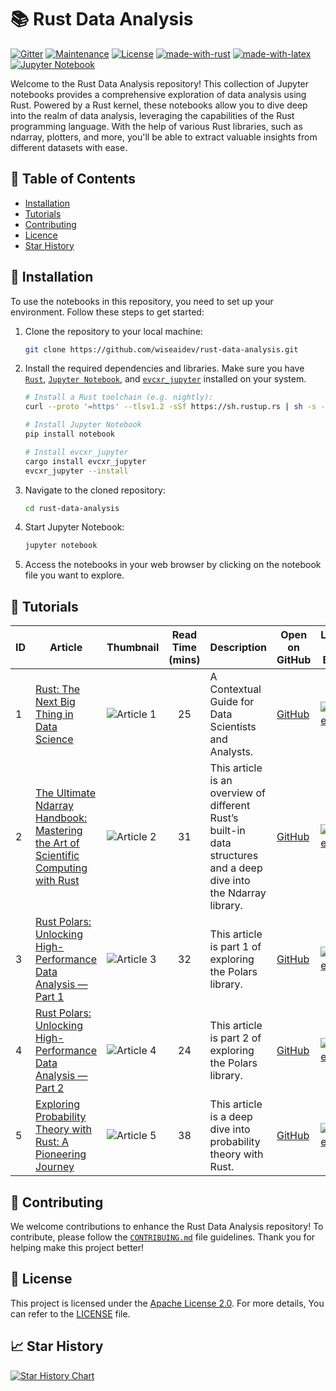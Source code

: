 # 📚 Rust Data Analysis

[![Gitter](https://img.shields.io/badge/GITTER-join%20chat-green.svg?logo=gitter&logoColor=white&color=black)](https://matrix.to/#/#rusty-data:gitter.im)
[![Maintenance](https://img.shields.io/badge/Maintained%3F-yes-green.svg)](https://github.com/wiseaidev)
[![License](https://img.shields.io/badge/License-Apache_2.0-blue.svg)](https://opensource.org/licenses/Apache-2.0)
[![made-with-rust](https://img.shields.io/badge/Made%20with-Rust-1f425f.svg?logo=rust&logoColor=white)](https://www.rust-lang.org/)
[![made-with-latex](https://img.shields.io/badge/Made%20with-LaTeX-1f425f.svg?logo=latex&logoColor=white)](https://www.latex-project.org/)
[![Jupyter Notebook](https://img.shields.io/badge/Jupyter-Notebook-blue.svg?logo=Jupyter&logoColor=orange)](https://jupyter.org/)

Welcome to the Rust Data Analysis repository! This collection of Jupyter notebooks provides a comprehensive exploration of data analysis using Rust. Powered by a Rust kernel, these notebooks allow you to dive deep into the realm of data analysis, leveraging the capabilities of the Rust programming language. With the help of various Rust libraries, such as ndarray, plotters, and more, you'll be able to extract valuable insights from different datasets with ease.

## 📝 Table of Contents

- [Installation](#-installation)
- [Tutorials](#-tutorials)
- [Contributing](#-contributing)
- [Licence](#-licence)
- [Star History](#-star-history)

## 🚀 Installation

To use the notebooks in this repository, you need to set up your environment. Follow these steps to get started:

1. Clone the repository to your local machine:

	```sh
	git clone https://github.com/wiseaidev/rust-data-analysis.git
	```

1. Install the required dependencies and libraries. Make sure you have [`Rust`](https://rustup.rs/), [`Jupyter Notebook`](https://jupyter.org/install), and [`evcxr_jupyter`](https://github.com/evcxr/evcxr/blob/main/evcxr_jupyter/README.md) installed on your system.

	```sh
	# Install a Rust toolchain (e.g. nightly):
	curl --proto '=https' --tlsv1.2 -sSf https://sh.rustup.rs | sh -s -- -y --default-toolchain nightly

	# Install Jupyter Notebook
	pip install notebook

	# Install evcxr_jupyter
	cargo install evcxr_jupyter
	evcxr_jupyter --install	
	```

1. Navigate to the cloned repository:

	```sh
	cd rust-data-analysis
	```

1. Start Jupyter Notebook:

	```sh
	jupyter notebook
	```

1. Access the notebooks in your web browser by clicking on the notebook file you want to explore.

## 📌 Tutorials

| ID | Article | Thumbnail | Read Time (mins) | Description | Open on GitHub | Launch on Binder |
|----|---------------|-----------|:-------------:|-------------|----------------|------------------|
| 1  | [Rust: The Next Big Thing in Data Science](https://towardsdatascience.com/rust-the-next-big-thing-in-data-science-319a03305883) | ![Article 1](https://miro.medium.com/v2/resize:fit:720/format:webp/1*2jSP2n1KukVJYKVg2u4RuA.png) | 25 | A Contextual Guide for Data Scientists and Analysts. | [GitHub](./1-iris-data-analysis-rust.ipynb) | [![Binder](https://mybinder.org/badge_logo.svg)](https://mybinder.org/v2/gh/wiseaidev/rust-data-analysis/main?filepath=1-iris-data-analysis-rust.ipynb) |
| 2  | [The Ultimate Ndarray Handbook: Mastering the Art of Scientific Computing with Rust](https://towardsdatascience.com/the-ultimate-ndarray-handbook-mastering-the-art-of-scientific-computing-with-rust-ef5ab767212a) | ![Article 2](https://miro.medium.com/v2/resize:fit:720/format:webp/1*bgmO2hUgZXpCHPC1XaBy3w.png) | 31 | This article is an overview of different Rust’s built-in data structures and a deep dive into the Ndarray library. | [GitHub](./2-ndarray-tutorial.ipynb) | [![Binder](https://mybinder.org/badge_logo.svg)](https://mybinder.org/v2/gh/wiseaidev/rust-data-analysis/main?filepath=2-ndarray-tutorial.ipynb) |
| 3  | [Rust Polars: Unlocking High-Performance Data Analysis — Part 1](https://towardsdatascience.com/rust-polars-unlocking-high-performance-data-analysis-part-1-ce42af370ece) | ![Article 3](https://miro.medium.com/v2/resize:fit:720/0*Le8YYCDuEhc4A7tN) | 32 | This article is part 1 of exploring the Polars library. | [GitHub](./3-polars-tutorial-part-1.ipynb) | [![Binder](https://mybinder.org/badge_logo.svg)](https://mybinder.org/v2/gh/wiseaidev/rust-data-analysis/main?filepath=3-polars-tutorial-part-1.ipynb) |
| 4  | [Rust Polars: Unlocking High-Performance Data Analysis — Part 2](https://towardsdatascience.com/rust-polars-unlocking-high-performance-data-analysis-part-1-ce42af370ece) | ![Article 4](https://miro.medium.com/v2/resize:fit:720/format:webp/1*wbXTzoBWnmGXH7WVkAu4PQ.jpeg) | 24 | This article is part 2 of exploring the Polars library. | [GitHub](./4-polars-tutorial-part-2.ipynb) | [![Binder](https://mybinder.org/badge_logo.svg)](https://mybinder.org/v2/gh/wiseaidev/rust-data-analysis/main?filepath=4-polars-tutorial-part-2.ipynb) |
| 5  | [Exploring Probability Theory with Rust: A Pioneering Journey](https://levelup.gitconnected.com/exploring-probability-theory-with-rust-a-pioneering-journey-749ce7cdf747) | ![Article 5](https://miro.medium.com/v2/resize:fit:720/0*gSrM4bMl7eBy6jxM) | 38 | This article is a deep dive into probability theory with Rust. | [GitHub](./5-probability-theory-tutorial.ipynb) | [![Binder](https://mybinder.org/badge_logo.svg)](https://mybinder.org/v2/gh/wiseaidev/rust-data-analysis/main?filepath=5-probability-theory-tutorial.ipynb) |

## 🤝 Contributing

We welcome contributions to enhance the Rust Data Analysis repository! To contribute, please follow the [`CONTRIBUING.md`](CONTRIBUING.md) file guidelines. Thank you for helping make this project better!

## 📜 License

This project is licensed under the [Apache License 2.0](https://opensource.org/licenses/Apache-2.0). For more details, You can refer to the [LICENSE](LICENSE) file.

## 📈 Star History

[![Star History Chart](https://api.star-history.com/svg?repos=wiseaidev/rust-data-analysis&type=Date)](https://star-history.com/#wiseaidev/rust-data-analysis&Date)